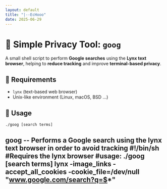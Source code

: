 ```yaml
---
layout: default
title: "|--EcHooo"
date: 2025-06-29
---
```


# 📘 Simple Privacy Tool: `goog`

A small shell script to perform **Google searches** using the **Lynx text browser**, helping to **reduce tracking** and improve **terminal-based privacy**.

## 🔧 Requirements

- `lynx` (text-based web browser)
- Unix-like environment (Linux, macOS, BSD ...)

## 🧪 Usage

```bash
./goog [search terms]
```
goog -- Performs a Google search using the lynx text browser in order to avoid tracking
#!/bin/sh
#Requires the lynx browser
#usage: ./goog [search terms]
lynx -image_links -accept_all_cookies -cookie_file=/dev/null "www.google.com/search?q=$*"
---
